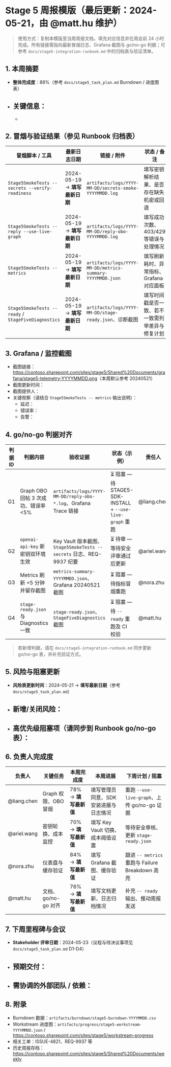 # Stage 5 周报模版（最后更新：2024-05-21，由 @matt.hu 维护）

> 使用方式：复制本模版至当周周报文档，填充对应信息并在周会前 24 小时完成。所有链接需指向最新冒烟日志、Grafana 截图与 go/no-go 判据；可参考 `docs/stage5-integration-runbook.md` 中的归档表与验证清单。

## 1. 本周摘要
- **整体完成度**：88%（参考 `docs/stage5_task_plan.md` Burndown / 进度图表）
- **关键信息**：
  -
  -

## 2. 冒烟与验证结果（参见 Runbook 归档表）

| 冒烟脚本 / 工具 | 最新日志日期 | 链接 / 附件 | 状态 / 备注 | 责任人 |
| --- | --- | --- | --- | --- |
| `Stage5SmokeTests -- secrets --verify-readiness` | 2024-05-19 → __填写最新日期__ | `artifacts/logs/YYYY-MM-DD/secrets-smoke-YYYYMMDD.log` | 填写密钥解析结果、是否存在缺失机密或回退 | @matt.hu |
| `Stage5SmokeTests -- reply --use-live-graph` | 2024-05-19 → __填写最新日期__ | `artifacts/logs/YYYY-MM-DD/reply-obo-YYYYMMDD.log` | 填写成功次数、403/429 等错误与处理情况 | @liang.chen |
| `Stage5SmokeTests -- metrics` | 2024-05-19 → __填写最新日期__ | `artifacts/logs/YYYY-MM-DD/metrics-summary-YYYYMMDD.json` | 填写刷新耗时、异常指标、Grafana 对应面板 | @nora.zhu |
| `Stage5SmokeTests -- ready` / `StageFiveDiagnostics` | 2024-05-19 → __填写最新日期__ | `artifacts/logs/YYYY-MM-DD/stage-ready.json`、诊断截图 | 填写时间戳是否一致、若不一致需列举差异与修复计划 | @matt.hu |

## 3. Grafana / 监控截图
- 截图链接：<https://contoso.sharepoint.com/sites/stage5/Shared%20Documents/grafana/stage5-telemetry-YYYYMMDD.png>（本周默认参考 20240521）
- 截图更新时间：
- 截图提供人：
- 关键观察（请结合 `Stage5SmokeTests -- metrics` 输出说明）：
  - 延迟：
  - 错误率：
  - 告警：

## 4. go/no-go 判据对齐
| 判据 ID | 判据内容 | 验收证据 | 状态（示例） | 责任人 |
| --- | --- | --- | --- | --- |
| G1 | Graph OBO 回帖 3 次成功、错误率 <5% | `artifacts/logs/YYYY-MM-DD/reply-obo-*.log`、Grafana Trace 链接 | ⏳ 阻塞 — 待 STAGE5-SDK-INSTALL + `--use-live-graph` 重跑 | @liang.chen |
| G2 | `openai-api-key` 新密钥双环境生效 | Key Vault 版本截图、`Stage5SmokeTests -- secrets` 日志、REQ-9937 纪要 | ⏳ 待审 — 等待安全评审通过后更新 | @ariel.wang |
| G3 | Metrics 刷新 <5 分钟并留存截图 | `metrics-summary-YYYYMMDD.json`、Grafana 20240521 截图 | ⏳ 阻塞 — 待指标冒烟重跑 | @nora.zhu |
| G4 | `stage-ready.json` 与 Diagnostics 一致 | `stage-ready.json`、`StageFiveDiagnostics` 截图 | ⏳ 阻塞 — 待 `-- ready` 重跑及 CI 校验 | @matt.hu |

> 若新增判据，请在 `docs/stage5-integration-runbook.md` 同步更新 go/no-go 表，并补充验证方式。

## 5. 风险与阻塞更新
- **风险表更新时间**：2024-05-21 → __填写最新日期__（参考 `docs/stage5_task_plan.md`）
- 新增/关闭风险：
  -
- 高优先级阻塞项（请同步到 Runbook go/no-go 表）：
  -

## 6. 负责人完成度
| 负责人 | 关键任务 | 本周完成度 | 本周进展 | 下周计划 / 阻塞 |
| --- | --- | --- | --- | --- |
| @liang.chen | Graph 权限、OBO 冒烟 | 78% → __填写最新值__ | 填写管理员同意、SDK 安装进展与日志情况 | 重跑 `--use-live-graph`、上传 go/no-go 证据 |
| @ariel.wang | 密钥轮换、成本监控 | 70% → __填写最新值__ | 填写 Key Vault 切换、成本阈值设置 | 等待安全审核、更新 `stage-ready.json` |
| @nora.zhu | 仪表盘与缓存验证 | 84% → __填写最新值__ | 填写 Grafana 截图、缓存验证 | 跟进 `-- metrics` 重跑与 Failure Breakdown 高亮 |
| @matt.hu | 文档、go/no-go 对齐 | 76% → __填写最新值__ | 填写文档更新、日志归档情况 | 补充 `-- ready` 输出、推动周报发送 |

## 7. 下周里程碑与会议
- **Stakeholder 评审日期**：2024-05-23（议程与待决议事项见 `docs/stage5_task_plan.md` D1-D4）
- **预期交付**：
  - 
- **需协调的外部团队 / 依赖**：
  - 

## 8. 附录
- Burndown 数据：`artifacts/burndown/stage5-burndown-YYYYMMDD.csv`
- Workstream 进度图：`artifacts/progress/stage5-workstream-YYYYMMDD.json` / <https://contoso.sharepoint.com/sites/stage5/workstream-progress>
- 相关工单：ISSUE-4821、REQ-9937 等
- 历史周报存档：<https://contoso.sharepoint.com/sites/stage5/Shared%20Documents/weekly>

